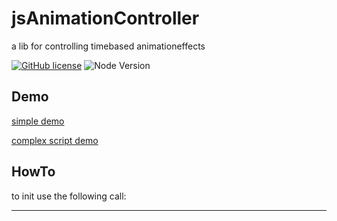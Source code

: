 # jsAnimationController
a lib for controlling timebased animationeffects

[![GitHub license](https://img.shields.io/npm/l/jsAnimationController?style=flat-square)](https://github.com/docravendark/jsAnimationController/blob/master/LICENSE)
![Node Version](https://img.shields.io/npm/v/jsAnimationController?style=flat-square)

## Demo

 [simple demo](https://github.com/docravendark/jsAnimationController/blob/master/examples/simpleTest.html) 

 [complex script demo](https://github.com/docravendark/jsAnimationController/blob/master/examples/complexMovement.html) 

## HowTo


to init use the following call:

---



